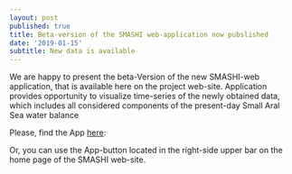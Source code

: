 ```yaml
---
layout: post
published: true
title: Beta-version of the SMASHI web-application now pubslished
date: '2019-01-15'
subtitle: New data is available
---
```


We are happy to present the beta-Version of the new SMASHI-web application, that is available here on the project web-site. 
Application provides opportunity to visualize time-series of the newly obtained data, which includes all considered components of the present-day Small Aral Sea water balance

Please, find the App [here](https://smashiproject.github.io/WB/): 

Or, you can use the App-button located in the right-side upper bar on the home page of the SMASHI web-site.
